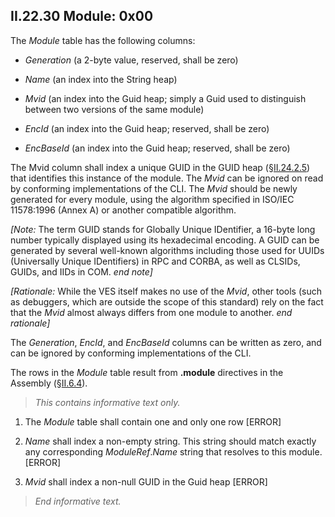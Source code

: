 ## II.22.30 Module: 0x00

The _Module_ table has the following columns:

 * _Generation_ (a 2-byte value, reserved, shall be zero)

 * _Name_ (an index into the String heap)

 * _Mvid_ (an index into the Guid heap; simply a Guid used to distinguish between two versions of the same module)

 * _EncId_ (an index into the Guid heap; reserved, shall be zero)

 * _EncBaseId_ (an index into the Guid heap; reserved, shall be zero)

The Mvid column shall index a unique GUID in the GUID heap (§[II.24.2.5](ii.24.2.5-guid-heap.md)) that identifies this instance of the module. The _Mvid_ can be ignored on read by conforming implementations of the CLI. The _Mvid_ should be newly generated for every module, using the algorithm specified in ISO/IEC 11578:1996 (Annex A) or another compatible algorithm.

_[Note:_ The term GUID stands for Globally Unique IDentifier, a 16-byte long number typically displayed using its hexadecimal encoding.  A GUID can be generated by several well-known algorithms including those used for UUIDs (Universally Unique IDentifiers) in RPC and CORBA, as well as CLSIDs, GUIDs, and IIDs in COM. _end note]_

_[Rationale:_ While the VES itself makes no use of the _Mvid_, other tools (such as debuggers, which are outside the scope of this standard) rely on the fact that the _Mvid_ almost always differs from one module to another. _end rationale]_

The _Generation_, _EncId_, and _EncBaseId_ columns can be written as zero, and can be ignored by conforming implementations of the CLI.

The rows in the _Module_ table result from **.module** directives in the Assembly (§[II.6.4](ii.6.4-declaring-modules.md)).

> _This contains informative text only._

 1. The _Module_ table shall contain one and only one row \[ERROR\]

 2. _Name_ shall index a non-empty string. This string should match exactly any corresponding _ModuleRef_._Name_ string that resolves to this module. \[ERROR\]

 3. _Mvid_ shall index a non-null GUID in the Guid heap \[ERROR\]

> _End informative text._
